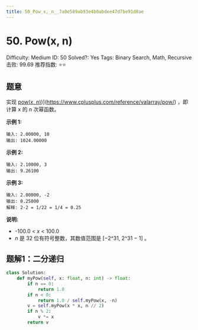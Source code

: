 ```yaml
---
title: 50_Pow_x,_n__7a0e589ab93e4b0abdee47d7be91d8ae
---
```


# 50. Pow(x, n)

Difficulty: Medium
ID: 50
Solved?: Yes
Tags: Binary Search, Math, Recursive
击败: 99.69
推荐指数: ⭐⭐

[](https://leetcode.com/problems/powx-n/)

## 题意

实现 [pow(*x*, *n*)](*x*, *n*))](https://www.cplusplus.com/reference/valarray/pow/) ，即计算 x 的 n 次幂函数。

**示例 1:**

```
输入: 2.00000, 10
输出: 1024.00000
```

**示例 2:**

```
输入: 2.10000, 3
输出: 9.26100
```

**示例 3:**

```
输入: 2.00000, -2
输出: 0.25000
解释: 2-2 = 1/22 = 1/4 = 0.25
```

**说明:**

- -100.0 < *x* < 100.0
- *n* 是 32 位有符号整数，其数值范围是 [−2^31, 2^31 − 1] 。

## 题解1：二分递归

```python
class Solution:
    def myPow(self, x: float, n: int) -> float:
        if n == 0:
            return 1.0
        if n < 0:
            return 1.0 / self.myPow(x, -n)
        v = self.myPow(x * x, n // 2)
        if n % 2:
            v *= x
        return v
```